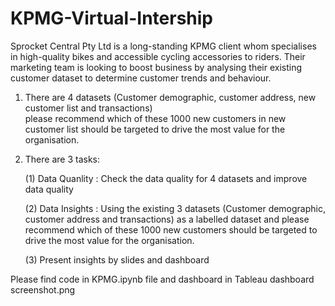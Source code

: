 # KPMG-Virtual-Intership
Sprocket Central Pty Ltd is a long-standing KPMG client whom specialises in high-quality bikes and accessible cycling accessories to riders. 
Their marketing team is looking to boost business by analysing their existing customer dataset to determine customer trends and behaviour.
1. There are 4 datasets (Customer demographic, customer address, new customer list and transactions)  
please recommend which of these 1000 new customers in new customer list should be targeted to drive the most value for the organisation. 
2. There are 3 tasks:
   
   (1) Data Quanlity : Check the data quality for 4 datasets and improve data quality
   
   (2) Data Insights : Using the existing 3 datasets (Customer demographic, customer address and transactions) as a labelled dataset and please recommend which of these 1000 new customers should be targeted to drive the most value for the organisation. 
   
   (3) Present insights by slides and dashboard

Please find code in KPMG.ipynb file and dashboard in Tableau dashboard screenshot.png
